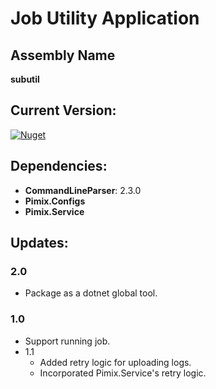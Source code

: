 Job Utility Application
===

Assembly Name
---
**subutil**

Current Version:
---
[![Nuget](https://img.shields.io/nuget/v/Pimix.Apps.JobUtil.svg)](http://nuget.org/packages/Pimix.Apps.JobUtil)

Dependencies:
---
 - **CommandLineParser**: 2.3.0
 - **Pimix.Configs**
 - **Pimix.Service**

Updates:
---

### 2.0
- Package as a dotnet global tool.

### 1.0
- Support running job.
- 1.1
  - Added retry logic for uploading logs.
  - Incorporated Pimix.Service's retry logic.
